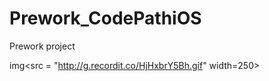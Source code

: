 # Prework_CodePathiOS
Prework project

img<src = "http://g.recordit.co/HjHxbrY5Bh.gif" width=250><br>
